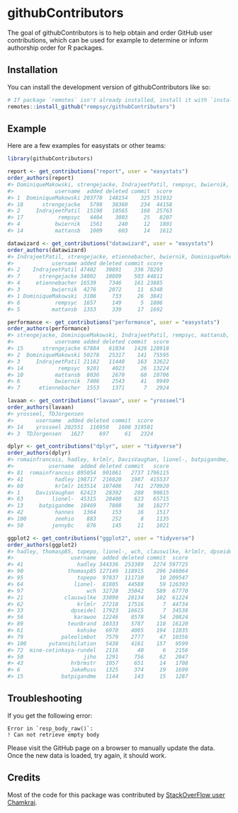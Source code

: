 
<!-- README.md is generated from README.Rmd. Please edit that file -->

# githubContributors

<!-- badges: start -->
<!-- badges: end -->

The goal of githubContributors is to help obtain and order GitHub user
contributions, which can be used for example to determine or inform
authorship order for R packages.

## Installation

You can install the development version of githubContributors like so:

``` r
# If package `remotes` isn't already installed, install it with `install.packages("remotes")`
remotes::install_github("rempsyc/githubContributors")
```

## Example

Here are a few examples for easystats or other teams:

``` r
library(githubContributors)

report <- get_contributions("report", user = "easystats")
order_authors(report)
#> DominiqueMakowski, strengejacke, IndrajeetPatil, rempsyc, bwiernik, mattansb
#>             username  added deleted commit  score
#> 1  DominiqueMakowski 203778  148154    325 351932
#> 18      strengejacke   5798   38360    234  44158
#> 2     IndrajeetPatil  15198   10565    168  25763
#> 17           rempsyc   4404    3803     25   8207
#> 4           bwiernik   1561     240     12   1801
#> 14          mattansb   1009     603     14   1612

datawizard <- get_contributions("datawizard", user = "easystats")
order_authors(datawizard)
#> IndrajeetPatil, strengejacke, etiennebacher, bwiernik, DominiqueMakowski, rempsyc, mattansb
#>            username added deleted commit score
#> 2    IndrajeetPatil 47402   30891    336 78293
#> 7      strengejacke 34002   10809    503 44811
#> 4     etiennebacher 16539    7346    161 23885
#> 3          bwiernik  4276    2072     11  6348
#> 1 DominiqueMakowski  3108     733     26  3841
#> 6           rempsyc  1657     149      5  1806
#> 5          mattansb  1353     339     17  1692

performance <- get_contributions("performance", user = "easystats")
order_authors(performance)
#> strengejacke, DominiqueMakowski, IndrajeetPatil, rempsyc, mattansb, bwiernik, etiennebacher
#>             username added deleted commit  score
#> 15      strengejacke 67884   61034   1426 128918
#> 2  DominiqueMakowski 50278   25317    141  75595
#> 3     IndrajeetPatil 21182   11440    163  32622
#> 14           rempsyc  9201    4023     26  13224
#> 10          mattansb  8036    2670     60  10706
#> 6           bwiernik  7406    2543     41   9949
#> 7      etiennebacher  1553    1371      7   2924

lavaan <- get_contributions("lavaan", user = "yrosseel")
order_authors(lavaan)
#> yrosseel, TDJorgensen
#>       username  added deleted commit  score
#> 14    yrosseel 202551  116950   1608 319501
#> 3  TDJorgensen   1627     697     61   2324

dplyr <- get_contributions("dplyr", user = "tidyverse")
order_authors(dplyr)
#> romainfrancois, hadley, krlmlr, DavisVaughan, lionel-, batpigandme, hannes, zeehio, jennybc
#>           username  added deleted commit   score
#> 81  romainfrancois 895054  901061   2737 1796115
#> 41          hadley 198717  216820   1987  415537
#> 60          krlmlr 163514  107406    741  270920
#> 1     DavisVaughan  62423   28392    288   90815
#> 63         lionel-  45315   20400    623   65715
#> 13     batpigandme  10469    7808     38   18277
#> 42          hannes   1364     153     16    1517
#> 100         zeehio    883     252      8    1135
#> 50         jennybc    876     145     11    1021

ggplot2 <- get_contributions("ggplot2", user = "tidyverse")
order_authors(ggplot2)
#> hadley, thomasp85, topepo, lionel-, wch, clauswilke, krlmlr, dpseidel, karawoo, teunbrand, kohske, paleolimbot, yutannihilation, mine-cetinkaya-rundel, jiho, hrbrmstr, JakeRuss, batpigandme
#>                  username  added deleted commit  score
#> 41                 hadley 344336  253389   2274 597725
#> 90              thomasp85 127149  118915    296 246064
#> 95                 topepo  97837  111710     10 209547
#> 64                lionel-  81805   44588     59 126393
#> 97                    wch  32728   35042    589  67770
#> 21             clauswilke  33090   28134    102  61224
#> 62                 krlmlr  27218   17516      7  44734
#> 33               dpseidel  17923   16615      7  34538
#> 56                karawoo  12246    8578     54  20824
#> 89              teunbrand  10333    5787    118  16120
#> 61                 kohske   6970    4065    194  11035
#> 79            paleolimbot   7579    2777     47  10356
#> 100       yutannihilation   5438    4161    157   9599
#> 72  mine-cetinkaya-rundel   2116      40      6   2156
#> 50                   jiho   1291     756     62   2047
#> 43               hrbrmstr   1057     651     14   1708
#> 6                JakeRuss   1325     374     19   1699
#> 15            batpigandme   1144     143     15   1287
```

## Troubleshooting

If you get the following error:

    Error in `resp_body_raw()`:
    ! Can not retrieve empty body

Please visit the GitHub page on a browser to manually update the data.
Once the new data is loaded, try again, it should work.

## Credits

Most of the code for this package was contributed by [StackOverFlow user
Chamkrai](https://stackoverflow.com/questions/75277192/how-can-i-web-scrape-github-project-contributor-information-in-r/75277425#75277425).
